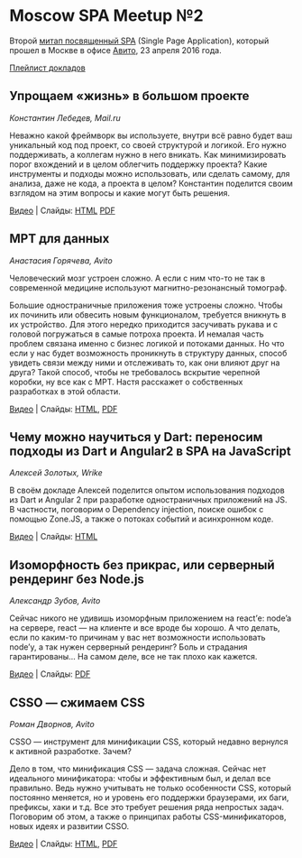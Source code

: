 # Moscow SPA Meetup №2

Второй [митап посвященный SPA](https://moscow-spa.timepad.ru/event/311590/) (Single Page Application), который прошел в Москве в офисе [Авито](https://www.avito.ru/), 23 апреля 2016 года.

[Плейлист докладов](https://www.youtube.com/playlist?list=PLknJ4Vr6efQF_GMmm2Hl_EBW3sDkXvJ0m)

## Упрощаем «жизнь» в большом проекте
 
*Константин Лебедев, Mail.ru*

Неважно какой фреймворк вы используете, внутри всё равно будет ваш уникальный код под проект, со своей структурой и логикой. Его нужно поддерживать, а коллегам нужно в него вникать. Как минимизировать порог вхождений и в целом облегчить поддержку проекта? Какие инструменты и подходы можно использовать, или сделать самому, для анализа, даже не кода, а проекта в целом? Константин поделится своим взглядом на этим вопросы и какие могут быть решения.

[Видео](https://youtu.be/bUf7d3z9da4?list=PLknJ4Vr6efQF_GMmm2Hl_EBW3sDkXvJ0m) | Слайды: [HTML](http://www.slideshare.net/ibnrubaxa/avito-spa-meetup-2) [PDF](https://github.com/lahmatiy/moscow-spa-meetup-2/raw/master/pdf/make-life-easy.pdf)
 
## МРТ для данных
 
*Анастасия Горячева, Avito*

Человеческий мозг устроен сложно. А если с ним что-то не так в современной медицине используют магнитно-резонансный томограф.

Большие одностраничные приложения тоже устроены сложно. Чтобы их починить или обвесить новым функционалом, требуется вникнуть в их устройство. Для этого нередко приходится засучивать рукава и с головой погружаться в самые потроха проекта. И немалая часть проблем связана именно с бизнес логикой и потоками данных. Но что если у нас будет возможность проникнуть в структуру данных, способ увидеть связи между ними и отслеживать то, как они влияют друг на друга? Такой способ, чтобы не требовалось вскрытие черепной коробки, ну все как с МРТ.
Настя расскажет о собственных разработках в этой области.

[Видео](https://youtu.be/1QtPtvi72SI?list=PLknJ4Vr6efQF_GMmm2Hl_EBW3sDkXvJ0m) | Слайды: [HTML](http://www.slideshare.net/negoryacheva/avito-spa-meetup-2-61405477), [PDF](https://github.com/lahmatiy/moscow-spa-meetup-2/raw/master/pdf/mri-for-data.pdf)

## Чему можно научиться у Dart: переносим подходы из Dart и Angular2 в SPA на JavaScript
 
*Алексей Золотых, Wrike*

В своём докладе Алексей поделится опытом использования подходов из Dart и Angular 2 при разработке одностраничных приложений на JS. В частности, поговорим о Dependency injection, поиске ошибок с помощью Zone.JS, а также о потоках событий и асинхронном коде.

[Видео](https://youtu.be/_hVeT_zFXXU?list=PLknJ4Vr6efQF_GMmm2Hl_EBW3sDkXvJ0m) | Слайды: [HTML](http://zolotyh.github.io/spa-pres/)

## Изоморфность без прикрас, или серверный рендеринг без Node.js

*Александр Зубов, Avito*

Сейчас никого не удивишь изоморфным приложением на react’е: node’a на сервере, react — на клиенте и все вроде бы хорошо. А что делать, если по каким-то причинам у вас нет возможности использовать node’у, а так нужен серверный рендеринг? Боль и страдания гарантированы… На самом деле, все не так плохо как кажется.

[Видео](https://youtu.be/7Py5PKXsacU?list=PLknJ4Vr6efQF_GMmm2Hl_EBW3sDkXvJ0m) | Слайды: [PDF](https://github.com/lahmatiy/moscow-spa-meetup-2/raw/master/pdf/server-side-rendering.pdf)

## CSSO — сжимаем CSS

*Роман Дворнов, Avito*

CSSO — инструмент для минификации CSS, который недавно вернулся к активной разработке. Зачем?

Дело в том, что минификация CSS — задача сложная. Сейчас нет идеального минификатора: чтобы и эффективным был, и делал все правильно. Ведь нужно учитывать не только особенности CSS, который постоянно меняется, но и уровень его поддержки браузерами, их баги, префиксы, хаки и т.д. Все это требует решения ряда непростых задач. Поговорим об этом, а также о принципах работы CSS-минификаторов, новых идеях и развитии CSSO.

[Видео](https://youtu.be/WcuwRJhB9C4?list=PLknJ4Vr6efQF_GMmm2Hl_EBW3sDkXvJ0m) | Слайды: [HTML](http://www.slideshare.net/basisjs/csso-css-2), [PDF](https://github.com/lahmatiy/moscow-spa-meetup-2/raw/master/pdf/csso2.pdf)
